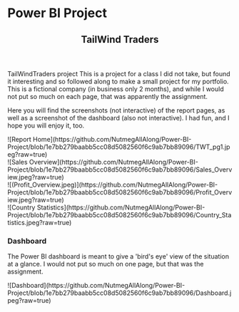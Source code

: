  <!DOCTYPE html>
<html
  lang="en">
  <head>
    <meta charset="utf-8">
<h1>Power BI Project</h1>
  </head>

  <body  page-responsive" style="word-wrap: break-word;">
    <div page-responsive" style="word-wrap: break-word;">

<header>
  <h2 class="sr-only">TailWind Traders</h2></header>
<div>TailWindTraders project This is a project for a class I did not take, but found it interesting and so followed along to make a small project for my portfolio. This is a fictional company (in business only 2 months), and while I would not put so much on each page, that was apparently the assignment.</p>
<p>Here you will find the screenshots (not interactive) of the report pages, as well as a screenshot of the dashboard (also not interactive). I had fun, and I hope you will enjoy it, too.</p>
<p>![Report Home](https://github.com/NutmegAllAlong/Power-BI-Project/blob/1e7bb279baabb5cc08d5082560f6c9ab7bb89096/TWT_pg1.jpeg?raw=true)
<br>
![Sales Overview](https://github.com/NutmegAllAlong/Power-BI-Project/blob/1e7bb279baabb5cc08d5082560f6c9ab7bb89096/Sales_Overview.jpeg?raw=true)
<br>
![(Profit_Overview.jpeg)](https://github.com/NutmegAllAlong/Power-BI-Project/blob/1e7bb279baabb5cc08d5082560f6c9ab7bb89096/Profit_Overview.jpeg?raw=true)
<br>
![Country Statistics](https://github.com/NutmegAllAlong/Power-BI-Project/blob/1e7bb279baabb5cc08d5082560f6c9ab7bb89096/Country_Statistics.jpeg?raw=true)
</p>
</div>
<div>
<p><h3>Dashboard</h3>
The Power BI dashboard is meant to give a 'bird's eye' view of the situation at a glance. I would not put so much on one page, but that was the assignment.
</p>
<p>![Dashboard](https://github.com/NutmegAllAlong/Power-BI-Project/blob/1e7bb279baabb5cc08d5082560f6c9ab7bb89096/Dashboard.jpeg?raw=true)
</p>
</div>
  </body>
</html>
